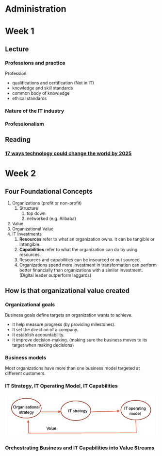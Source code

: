 #  Administration

# Week 1
## Lecture
### Professions and practice
Profession:
- qualifications and certification (Not in IT)
- knowledge and skill standards
- common body of knowledge
- ethical standards


### Nature of the IT industry
### Professionalism

## Reading
### [17 ways technology could change the world by 2025](https://www.weforum.org/agenda/2020/06/17-predictions-for-our-world-in-2025/)


# Week 2
## Four Foundational Concepts
1. Organizations (profit or non-profit)
   1. Structure
      1. top down
      2. networked (e.g. Alibaba)
2. Value
3. Organizational Value
4. IT Investments
   1. **Resources** refer to what an organization owns. It can be tangible or intangible.
   2. **Capabilities** refer to what the organization can do by using resources.
   3. Resources and capabilities can be insourced or out sourced.
   4. Organizations spend more investment in transformation can perform better financially than organizations with a similar investment. (Digital leader outperform laggards)

## How is that organizational value created

### Organizational goals

Business goals define targets an organization wants to achieve.
- It help measure progress (by providing milestones).
- It set the direction of a company.
- It establish accountability.
- It improve decision-making. (making sure the business moves to its target when making decisions)

### Business models

Most organizations have more than one business model targeted at different customers.

### IT Strategy, IT Operating Model, IT Capabilities

![Alt text](image.png)

### Orchestrating Business and IT Capabilities into Value Streams